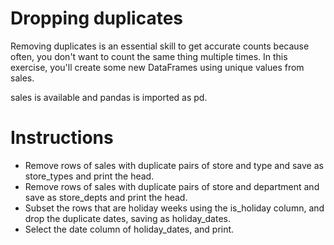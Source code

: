 # Dropping duplicates
Removing duplicates is an essential skill to get accurate counts because often, you don't want to count the same thing multiple times. In this exercise, you'll create some new DataFrames using unique values from sales.

sales is available and pandas is imported as pd.

# Instructions
- Remove rows of sales with duplicate pairs of store and type and save as store_types and print the head.
- Remove rows of sales with duplicate pairs of store and department and save as store_depts and print the head.
- Subset the rows that are holiday weeks using the is_holiday column, and drop the duplicate dates, saving as holiday_dates.
- Select the date column of holiday_dates, and print.

